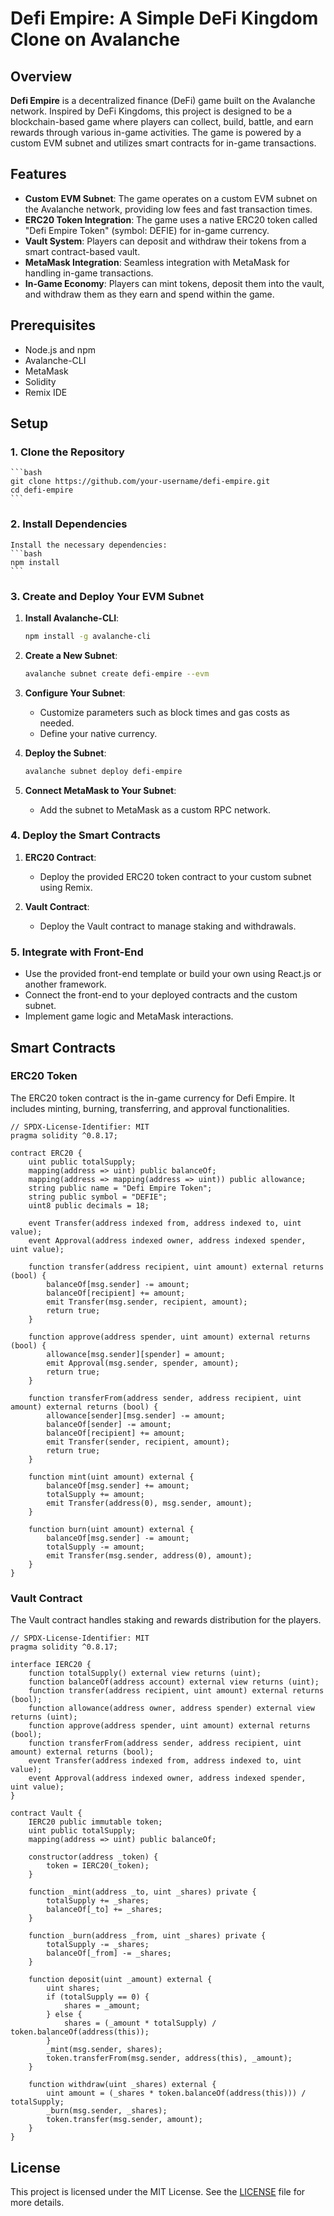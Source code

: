 # Defi Empire: A Simple DeFi Kingdom Clone on Avalanche

## Overview

**Defi Empire** is a decentralized finance (DeFi) game built on the Avalanche network. Inspired by DeFi Kingdoms, this project is designed to be a blockchain-based game where players can collect, build, battle, and earn rewards through various in-game activities. The game is powered by a custom EVM subnet and utilizes smart contracts for in-game transactions.

## Features

- **Custom EVM Subnet**: The game operates on a custom EVM subnet on the Avalanche network, providing low fees and fast transaction times.
- **ERC20 Token Integration**: The game uses a native ERC20 token called "Defi Empire Token" (symbol: DEFIE) for in-game currency.
- **Vault System**: Players can deposit and withdraw their tokens from a smart contract-based vault.
- **MetaMask Integration**: Seamless integration with MetaMask for handling in-game transactions.
- **In-Game Economy**: Players can mint tokens, deposit them into the vault, and withdraw them as they earn and spend within the game.

## Prerequisites
- Node.js and npm
- Avalanche-CLI
- MetaMask
- Solidity
- Remix IDE

## Setup

### 1. Clone the Repository
    ```bash
    git clone https://github.com/your-username/defi-empire.git
    cd defi-empire
    ```

### 2. Install Dependencies
    Install the necessary dependencies:
    ```bash
    npm install
    ```

### 3. Create and Deploy Your EVM Subnet
1. **Install Avalanche-CLI**:
   ```bash
   npm install -g avalanche-cli
   ```

2. **Create a New Subnet**:
   ```bash
   avalanche subnet create defi-empire --evm
   ```

3. **Configure Your Subnet**:
   - Customize parameters such as block times and gas costs as needed.
   - Define your native currency.

4. **Deploy the Subnet**:
   ```bash
   avalanche subnet deploy defi-empire
   ```

5. **Connect MetaMask to Your Subnet**:
   - Add the subnet to MetaMask as a custom RPC network.

### 4. Deploy the Smart Contracts
1. **ERC20 Contract**:
   - Deploy the provided ERC20 token contract to your custom subnet using Remix.

2. **Vault Contract**:
   - Deploy the Vault contract to manage staking and withdrawals.

### 5. Integrate with Front-End
- Use the provided front-end template or build your own using React.js or another framework.
- Connect the front-end to your deployed contracts and the custom subnet.
- Implement game logic and MetaMask interactions.

## Smart Contracts

### ERC20 Token
The ERC20 token contract is the in-game currency for Defi Empire. It includes minting, burning, transferring, and approval functionalities.

```solidity
// SPDX-License-Identifier: MIT
pragma solidity ^0.8.17;

contract ERC20 {
    uint public totalSupply;
    mapping(address => uint) public balanceOf;
    mapping(address => mapping(address => uint)) public allowance;
    string public name = "Defi Empire Token";
    string public symbol = "DEFIE";
    uint8 public decimals = 18;

    event Transfer(address indexed from, address indexed to, uint value);
    event Approval(address indexed owner, address indexed spender, uint value);

    function transfer(address recipient, uint amount) external returns (bool) {
        balanceOf[msg.sender] -= amount;
        balanceOf[recipient] += amount;
        emit Transfer(msg.sender, recipient, amount);
        return true;
    }

    function approve(address spender, uint amount) external returns (bool) {
        allowance[msg.sender][spender] = amount;
        emit Approval(msg.sender, spender, amount);
        return true;
    }

    function transferFrom(address sender, address recipient, uint amount) external returns (bool) {
        allowance[sender][msg.sender] -= amount;
        balanceOf[sender] -= amount;
        balanceOf[recipient] += amount;
        emit Transfer(sender, recipient, amount);
        return true;
    }

    function mint(uint amount) external {
        balanceOf[msg.sender] += amount;
        totalSupply += amount;
        emit Transfer(address(0), msg.sender, amount);
    }

    function burn(uint amount) external {
        balanceOf[msg.sender] -= amount;
        totalSupply -= amount;
        emit Transfer(msg.sender, address(0), amount);
    }
}
```

### Vault Contract
The Vault contract handles staking and rewards distribution for the players.

```solidity
// SPDX-License-Identifier: MIT
pragma solidity ^0.8.17;

interface IERC20 {
    function totalSupply() external view returns (uint);
    function balanceOf(address account) external view returns (uint);
    function transfer(address recipient, uint amount) external returns (bool);
    function allowance(address owner, address spender) external view returns (uint);
    function approve(address spender, uint amount) external returns (bool);
    function transferFrom(address sender, address recipient, uint amount) external returns (bool);
    event Transfer(address indexed from, address indexed to, uint value);
    event Approval(address indexed owner, address indexed spender, uint value);
}

contract Vault {
    IERC20 public immutable token;
    uint public totalSupply;
    mapping(address => uint) public balanceOf;

    constructor(address _token) {
        token = IERC20(_token);
    }

    function _mint(address _to, uint _shares) private {
        totalSupply += _shares;
        balanceOf[_to] += _shares;
    }

    function _burn(address _from, uint _shares) private {
        totalSupply -= _shares;
        balanceOf[_from] -= _shares;
    }

    function deposit(uint _amount) external {
        uint shares;
        if (totalSupply == 0) {
            shares = _amount;
        } else {
            shares = (_amount * totalSupply) / token.balanceOf(address(this));
        }
        _mint(msg.sender, shares);
        token.transferFrom(msg.sender, address(this), _amount);
    }

    function withdraw(uint _shares) external {
        uint amount = (_shares * token.balanceOf(address(this))) / totalSupply;
        _burn(msg.sender, _shares);
        token.transfer(msg.sender, amount);
    }
}
```

## License
This project is licensed under the MIT License. See the [LICENSE](LICENSE) file for more details.
